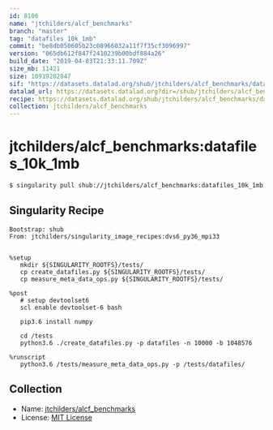 ```yaml
---
id: 8106
name: "jtchilders/alcf_benchmarks"
branch: "master"
tag: "datafiles_10k_1mb"
commit: "be8db050605b23c08966032a11f7f35cf3096997"
version: "065db612f847f2410239b00bdf884a26"
build_date: "2019-04-03T21:33:11.709Z"
size_mb: 11421
size: 10919202847
sif: "https://datasets.datalad.org/shub/jtchilders/alcf_benchmarks/datafiles_10k_1mb/2019-04-03-be8db050-065db612/065db612f847f2410239b00bdf884a26.simg"
datalad_url: https://datasets.datalad.org?dir=/shub/jtchilders/alcf_benchmarks/datafiles_10k_1mb/2019-04-03-be8db050-065db612/
recipe: https://datasets.datalad.org/shub/jtchilders/alcf_benchmarks/datafiles_10k_1mb/2019-04-03-be8db050-065db612/Singularity
collection: jtchilders/alcf_benchmarks
---
```


# jtchilders/alcf_benchmarks:datafiles_10k_1mb

```bash
$ singularity pull shub://jtchilders/alcf_benchmarks:datafiles_10k_1mb
```

## Singularity Recipe

```singularity
Bootstrap: shub
From: jtchilders/singularity_image_recipes:dvs6_py36_mpi33


%setup
   mkdir ${SINGULARITY_ROOTFS}/tests/
   cp create_datafiles.py ${SINGULARITY_ROOTFS}/tests/
   cp measure_meta_data_ops.py ${SINGULARITY_ROOTFS}/tests/

%post
   # setup devtoolset6
   scl enable devtoolset-6 bash

   pip3.6 install numpy
   
   cd /tests
   python3.6 ./create_datafiles.py -p datafiles -n 10000 -b 1048576

%runscript
   python3.6 /tests/measure_meta_data_ops.py -p /tests/datafiles/
```

## Collection

 - Name: [jtchilders/alcf_benchmarks](https://github.com/jtchilders/alcf_benchmarks)
 - License: [MIT License](https://api.github.com/licenses/mit)

